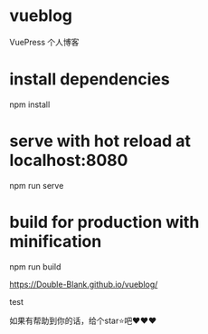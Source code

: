 # vueblog
VuePress 个人博客

# install dependencies
npm install

# serve with hot reload at localhost:8080
npm run serve

# build for production with minification
npm run build

https://Double-Blank.github.io/vueblog/

test

如果有帮助到你的话，给个star⭐吧❤❤❤
